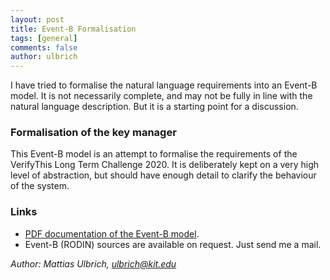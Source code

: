 ```yaml
---
layout: post
title: Event-B Formalisation
tags: [general]
comments: false
author: ulbrich
---
```


I have tried to formalise the natural language requirements into an
Event-B model. It is not necessarily complete, and may not be fully in
line with the natural language description. But it is a starting point
for a discussion.

### Formalisation of the key manager

This Event-B model is an attempt to formalise the requirements of the
VerifyThis Long Term Challenge 2020. It is deliberately kept on a very
high level of abstraction, but should have enough detail to clarify
the behaviour of the system.

### Links

* [PDF documentation of the Event-B model](https://formal.iti.kit.edu/~ulbrich/pub/LongTermChallenge.pdf).
* Event-B (RODIN) sources are available on request. Just send me a mail.

*Author: Mattias Ulbrich, ulbrich@kit.edu*
